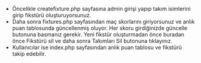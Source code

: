 * Öncelikle createfixture.php sayfasına admin girişi yapıp takım isimlerini girip fikstürü oluşturuyorsunuz.<br>
* Daha sonra fixtures.php sayfasından maç skorlarını giriyorsunuz ve anlık puan tablosunda güncellenmiş oluyor. Her skoru girdiğinizde güncelle butonuna basmanız gerekir. Yeni fikstür oluşturmadan önce buradan önce Fikstürü sil ve daha sonra Takımları Sil butonuna tıklayınız.<br>
* Kullanıcılar ise index.php sayfasından anlık puan tablosu ve fikstürü takip edebilir.
